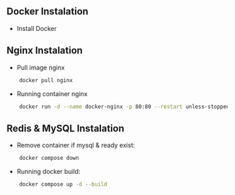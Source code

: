 ## Docker Instalation

- Install Docker

## Nginx Instalation
- Pull image nginx
```bash
    docker pull nginx
````

- Running container nginx

```bash
    docker run -d --name docker-nginx -p 80:80 --restart unless-stopped nginx
````

## Redis & MySQL Instalation

- Remove container if mysql & ready exist:

```bash
    docker compose down
```

- Running docker build:

```bash
    docker compose up -d --build
```